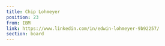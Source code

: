 ```yaml
---
title: Chip Lohmeyer
position: 23
from: IBM
link: https://www.linkedin.com/in/edwin-lohmeyer-9b92257/
section: board
---
```


